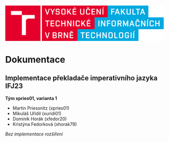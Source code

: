 
![](logofit.png)

# Dokumentace

## Implementace překladače imperativního jazyka IFJ23

**Tým xpries01, varianta 1**

- Martin Priessnitz (xpries01)  
- Mikuláš Uřídil (xuridi01)  
- Dominik Horák (xfedor20)  
- Kristýna Fedorková (xhorak79)  

*Bez implementace rozšíření*
